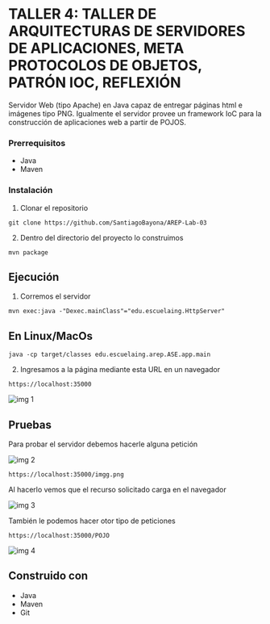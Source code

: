 # TALLER 4: TALLER DE ARQUITECTURAS DE SERVIDORES DE APLICACIONES, META PROTOCOLOS DE OBJETOS, PATRÓN IOC, REFLEXIÓN

Servidor Web (tipo Apache) en Java capaz de entregar páginas html e imágenes tipo PNG. Igualmente el servidor provee un framework IoC para la construcción de aplicaciones web a partir de POJOS.

### Prerrequisitos
- Java
- Maven

### Instalación

1. Clonar el repositorio

```
git clone https://github.com/SantiagoBayona/AREP-Lab-03
```

2. Dentro del directorio del proyecto lo construimos

```
mvn package
```

## Ejecución

1. Corremos el servidor

```
mvn exec:java -"Dexec.mainClass"="edu.escuelaing.HttpServer"
```

## En Linux/MacOs

```
java -cp target/classes edu.escuelaing.arep.ASE.app.main
```

2. Ingresamos a la página mediante esta URL en un navegador

```
https://localhost:35000
```
![img 1](https://github.com/SantiagoBayona/AREP-Lab-04/assets/64861204/082a2c3c-2ed9-4fff-9201-8c91c592fcb7)

## Pruebas

Para probar el servidor debemos hacerle alguna petición

![img 2](https://github.com/SantiagoBayona/AREP-Lab-04/assets/64861204/ddecf8ad-5267-46b7-af59-200c0ebd15e7)

```
https://localhost:35000/imgg.png
```

Al hacerlo vemos que el recurso solicitado carga en el navegador

![img 3](https://github.com/SantiagoBayona/AREP-Lab-04/assets/64861204/e38d6b0d-9aec-4b0f-ba92-5d19b6a03b7c)

También le podemos hacer otor tipo de peticiones

```
https://localhost:35000/POJO
```

![img 4](https://github.com/SantiagoBayona/AREP-Lab-04/assets/64861204/42a7860b-3db7-4667-a090-be4fe0ee1803)

## Construido con

* Java
* Maven
* Git
